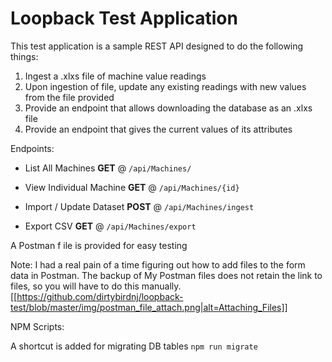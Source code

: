 # Loopback Test Application

This test application is a sample REST API designed to do the following things:

1. Ingest a .xlxs file of machine value readings
2. Upon ingestion of file, update any existing readings with new values from the file provided
3. Provide an endpoint that allows downloading the database as an .xlxs file
4. Provide an endpoint that gives the current values of its attributes

Endpoints: 

* List All Machines **GET** @ `/api/Machines/`

* View Individual Machine **GET** @ `/api/Machines/{id}`

* Import / Update Dataset **POST** @ `/api/Machines/ingest`

* Export CSV **GET** @ `/api/Machines/export`

A Postman f ile is provided for easy testing

Note: I had a real pain of a time figuring out how to add files to the form data in Postman. The backup of My Postman files does not retain the link to files, so you will have to do this manually.
[[https://github.com/dirtybirdnj/loopback-test/blob/master/img/postman_file_attach.png|alt=Attaching_Files]]


NPM Scripts:

A shortcut is added for migrating DB tables `npm run migrate`